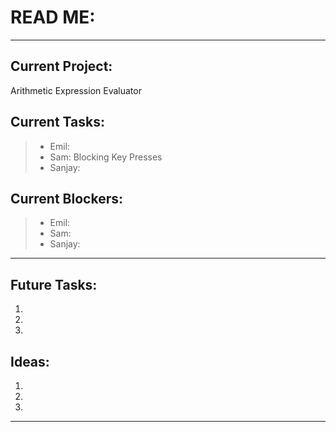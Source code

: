 # READ ME:

---

## Current Project:
Arithmetic Expression Evaluator

## Current Tasks:
> - Emil:
> - Sam: Blocking Key Presses
> - Sanjay:

## Current Blockers:
> - Emil:
> - Sam:
> - Sanjay:

---

## Future Tasks:
1.
2.
3.

## Ideas:
1.
2.
3.

---